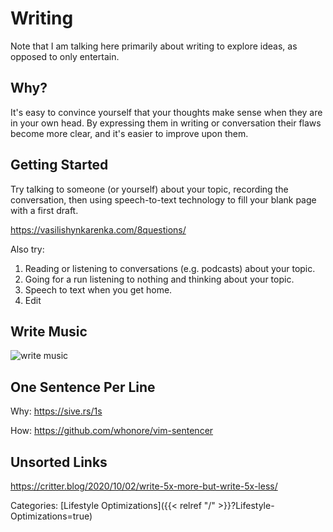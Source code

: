 # Writing

Note that I am talking here primarily about writing to explore ideas, as
opposed to only entertain.

## Why?

It's easy to convince yourself that your thoughts make sense when they are in
your own head.
By expressing them in writing or conversation their flaws become more clear,
and it's easier to improve upon them.

## Getting Started

Try talking to someone (or yourself) about your topic, recording the
conversation, then using speech-to-text technology to fill your blank page with
a first draft.

https://vasilishynkarenka.com/8questions/

Also try:

1. Reading or listening to conversations (e.g. podcasts) about your topic.
1. Going for a run listening to nothing and thinking about your topic.
1. Speech to text when you get home.
1. Edit

## Write Music

![write music](/docs/lifestyle-optimizations/write-music.jpg)

## One Sentence Per Line

Why: https://sive.rs/1s

How: https://github.com/whonore/vim-sentencer

## Unsorted Links

https://critter.blog/2020/10/02/write-5x-more-but-write-5x-less/

Categories: [Lifestyle Optimizations]({{< relref "/" >}}?Lifestyle-Optimizations=true)
